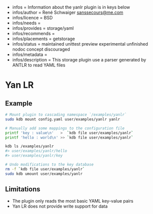 - infos = Information about the yanlr plugin is in keys below
- infos/author = René Schwaiger <sanssecours@me.com>
- infos/licence = BSD
- infos/needs =
- infos/provides = storage/yaml
- infos/recommends =
- infos/placements = getstorage
- infos/status = maintained unittest preview experimental unfinished nodoc concept discouraged
- infos/metadata =
- infos/description = This storage plugin use a parser generated by ANTLR to read YAML files

# Yan LR

## Example

```sh
# Mount plugin to cascading namespace `/examples/yanlr`
sudo kdb mount config.yaml user/examples/yanlr yanlr

# Manually add some mappings to the configuration file
printf 'key : value\n'   >  `kdb file user/examples/yanlr`
printf 'hello : world\n' >> `kdb file user/examples/yanlr`

kdb ls /examples/yanlr
#> user/examples/yanlr/hello
#> user/examples/yanlr/key

# Undo modifications to the key database
rm -f `kdb file user/examples/yanlr`
sudo kdb umount user/examples/yanlr
```

## Limitations

- The plugin only reads the most basic YAML key-value pairs
- Yan LR does not provide write support for data

